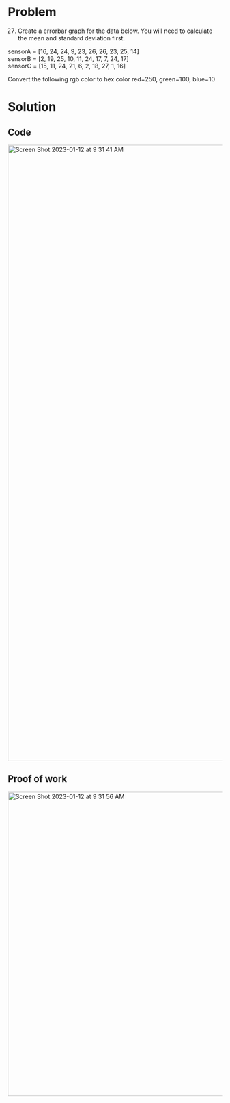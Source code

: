 # Problem

27. Create a errorbar graph for the data below. You will need to calculate the mean and standard deviation first.

sensorA = [16, 24, 24, 9, 23, 26, 26, 23, 25, 14]  
sensorB = [2, 19, 25, 10, 11, 24, 17, 7, 24, 17]  
sensorC = [15, 11, 24, 21, 6, 2, 18, 27, 1, 16]  

Convert the following rgb color to hex color 
red=250, green=100, blue=10

# Solution
## Code 
<img width="1440" alt="Screen Shot 2023-01-12 at 9 31 41 AM" src="https://user-images.githubusercontent.com/116609563/211965818-621e0456-6a4b-4940-bcac-746c9c068b98.png">

## Proof of work 
<img width="711" alt="Screen Shot 2023-01-12 at 9 31 56 AM" src="https://user-images.githubusercontent.com/116609563/211965850-5b021ebd-70ce-473b-8935-d5dc2b416baa.png">


